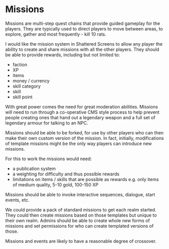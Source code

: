 # Missions

Missions are multi-step quest chains that provide guided gameplay for the players. They are typically used to direct players to move between areas, to explore, gather and most frequently - kill 10 rats.

I would like the mission system in Shattered Screens to allow any player the ability to create and share missions with all the other players. They should be able to provide rewards, including but not limited to:

* faction
* XP
* items
* money / currency
* skill category
* skill
* skill point

With great power comes the need for great moderation abilities. Missions will need to run through a co-operative CMS style process to help prevent people creating ones that hand out a legendary weapon and a full set of legendary armour for talking to an NPC.

Missions should be able to be forked, for use by other players who can then make their own custom version of the mission. In fact, initially, modifications of template missions might be the only way players can introduce new missions.

For this to work the missions would need:

* a publication system
* a weighting for difficulty and thus possible rewards
* limitations on items / skills that are possible as rewards e.g. only items of medium quality, 5-10 gold, 100-150 XP

Missions should be able to invoke interactive sequences, dialogue, start events, etc.

We could provide a pack of standard missions to get each realm started. They could then create missions based on those templates but unique to their own realm. Admins should be able to create whole new forms of missions and set permissions for who can create templated versions of those.

Missions and events are likely to have a reasonable degree of crossover.
